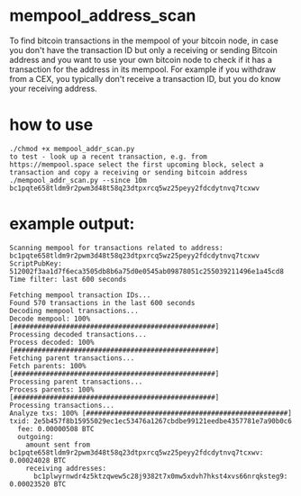 # mempool_address_scan
To find bitcoin transactions in the mempool of your bitcoin node, in case you don't have the transaction ID but only a receiving or sending Bitcoin address and you want to use your own bitcoin node to check if it has a transaction for the address in its mempool.
For example if you withdraw from a CEX, you typically don't receive a transaction ID, but you do know your receiving address.

# how to use
```
./chmod +x mempool_addr_scan.py 
to test - look up a recent transaction, e.g. from https://mempool.space select the first upcoming block, select a transaction and copy a receiving or sending bitcoin address
./mempool_addr_scan.py --since 10m bc1pqte658tldm9r2pwm3d48t58q23dtpxrcq5wz25peyy2fdcdytnvq7tcxwv
```

# example output:
```
Scanning mempool for transactions related to address: bc1pqte658tldm9r2pwm3d48t58q23dtpxrcq5wz25peyy2fdcdytnvq7tcxwv
ScriptPubKey: 512002f3aa1d7f6eca3505db8b6a75d0e0545ab09878051c255039211496e1a45cd8
Time filter: last 600 seconds

Fetching mempool transaction IDs...
Found 570 transactions in the last 600 seconds
Decoding mempool transactions...
Decode mempool: 100% [##################################################]
Processing decoded transactions...
Process decoded: 100% [##################################################]
Fetching parent transactions...
Fetch parents: 100% [##################################################]
Processing parent transactions...
Process parents: 100% [##################################################]
Processing transactions...
Analyze txs: 100% [##################################################]
txid: 2e5b457f8b15955029ec1ec53476a1267cbdbe99121eedbe4357781e7a90b0c6
  fee: 0.00000508 BTC
  outgoing:
    amount sent from bc1pqte658tldm9r2pwm3d48t58q23dtpxrcq5wz25peyy2fdcdytnvq7tcxwv: 0.00024028 BTC
    receiving addresses:
      bc1plwyrnwdr4z5ktzqwew5c28j9382t7x0mw5xdvh7hkst4xvs66nrqksteg9: 0.00023520 BTC
```

